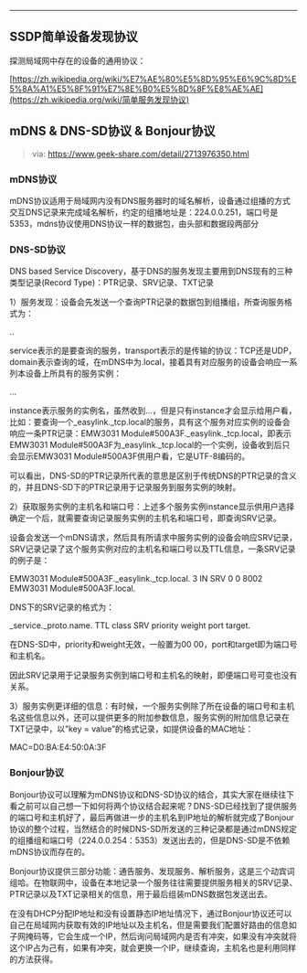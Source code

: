 

---

## SSDP简单设备发现协议

探测局域网中存在的设备的通用协议：

[https://zh.wikipedia.org/wiki/%E7%AE%80%E5%8D%95%E6%9C%8D%E5%8A%A1%E5%8F%91%E7%8E%B0%E5%8D%8F%E8%AE%AE](https://zh.wikipedia.org/wiki/简单服务发现协议)

## mDNS & DNS-SD协议 & Bonjour协议

> via: https://www.geek-share.com/detail/2713976350.html

### mDNS协议

mDNS协议适用于局域网内没有DNS服务器时的域名解析，设备通过组播的方式交互DNS记录来完成域名解析，约定的组播地址是：224.0.0.251，端口号是5353，mdns协议使用DNS协议一样的数据包，由头部和数据段两部分

### DNS-SD协议

DNS based Service Discovery，基于DNS的服务发现主要用到DNS现有的三种类型记录(Record Type)：PTR记录、SRV记录、TXT记录

1）服务发现：设备会先发送一个查询PTR记录的数据包到组播组，所查询服务格式为：

<service>.<transport>.<domain>

service表示的是要查询的服务，transport表示的是传输的协议：TCP还是UDP，domain表示查询的域，在mDNS中为.local，接着具有对应服务的设备会响应一系列本设备上所具有的服务实例：

<instance>.<service>.<transport>.<domain>

instance表示服务的实例名，虽然收到<instance>.<service>.<transport>.<domain>，但是只有instance才会显示给用户看，比如：要查询一个_easylink._tcp.local的服务，具有这个服务对应实例的设备会响应一条PTR记录：EMW3031 Module#500A3F._easylink._tcp.local，即表示EMW3031 Module#500A3F为_easylink._tcp.local的一个实例，设备收到后只会显示EMW3031 Module#500A3F供用户看，它是UTF-8编码的。

可以看出，DNS-SD的PTR记录所代表的意思是区别于传统DNS的PTR记录的含义的，并且DNS-SD下的PTR记录用于记录服务到服务实例的映射。

2）获取服务实例的主机名和端口号：上述多个服务实例instance显示供用户选择确定一个后，就需要查询记录服务实例的主机名和端口号，即查询SRV记录。

设备会发送一个mDNS请求，然后具有所请求中服务实例的设备会响应SRV记录，SRV记录记录了这个服务实例对应的主机名和端口号以及TTL信息，一条SRV记录的例子是：

EMW3031 Module#500A3F._easylink._tcp.local. 3 IN SRV 0 0 8002 EMW3031 Module#500A3F.local.

DNS下的SRV记录的格式为：

_service._proto.name. TTL class SRV priority weight port target.

在DNS-SD中，priority和weight无效，一般置为00 00，port和target即为端口号和主机名。

因此SRV记录用于记录服务实例到端口号和主机名的映射，即便端口号可变也没有关系。

3）服务实例更详细的信息：有时候，一个服务实例除了所在设备的端口号和主机名这些信息以外，还可以提供更多的附加参数信息，服务实例的附加信息记录在TXT记录中，以”key = value”的格式记录，如提供设备的MAC地址：

MAC=D0:BA:E4:50:0A:3F

### Bonjour协议

Bonjour协议可以理解为mDNS协议和DNS-SD协议的结合，其实大家在继续往下看之前可以自己想一下如何将两个协议结合起来呢？DNS-SD已经找到了提供服务的端口号和主机好了，最后再做进一步的主机名到IP地址的解析就完成了Bonjour协议的整个过程，当然结合的时候DNS-SD所发送的三种记录都是通过mDNS规定的组播组和端口号（224.0.0.254：5353）发送出去的，但是DNS-SD是不依赖mDNS协议而存在的。

Bonjour协议提供三部分功能：通告服务、发现服务、解析服务，这是三个动宾词组哈。在物联网中，设备在本地记录一个服务往往需要提供服务相关的SRV记录、PTR记录以及TXT记录相关的信息，用于最后组装mDNS数据包发送出去。

在没有DHCP分配IP地址和没有设置静态IP地址情况下，通过Bonjour协议还可以自己在局域网内获取有效的IP地址以及主机名，但是需要我们配置好路由的信息如子网掩码等，它会生成一个IP，然后询问局域网内是否有冲突，如果没有冲突就将这个IP占为己有，如果有冲突，就会更换一个IP，继续查询，主机名也是利用同样的方法获得。


